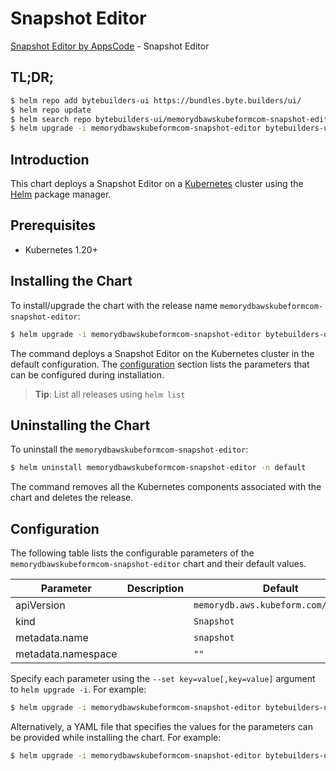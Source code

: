 # Snapshot Editor

[Snapshot Editor by AppsCode](https://byte.builders) - Snapshot Editor

## TL;DR;

```bash
$ helm repo add bytebuilders-ui https://bundles.byte.builders/ui/
$ helm repo update
$ helm search repo bytebuilders-ui/memorydbawskubeformcom-snapshot-editor --version=v0.4.18
$ helm upgrade -i memorydbawskubeformcom-snapshot-editor bytebuilders-ui/memorydbawskubeformcom-snapshot-editor -n default --create-namespace --version=v0.4.18
```

## Introduction

This chart deploys a Snapshot Editor on a [Kubernetes](http://kubernetes.io) cluster using the [Helm](https://helm.sh) package manager.

## Prerequisites

- Kubernetes 1.20+

## Installing the Chart

To install/upgrade the chart with the release name `memorydbawskubeformcom-snapshot-editor`:

```bash
$ helm upgrade -i memorydbawskubeformcom-snapshot-editor bytebuilders-ui/memorydbawskubeformcom-snapshot-editor -n default --create-namespace --version=v0.4.18
```

The command deploys a Snapshot Editor on the Kubernetes cluster in the default configuration. The [configuration](#configuration) section lists the parameters that can be configured during installation.

> **Tip**: List all releases using `helm list`

## Uninstalling the Chart

To uninstall the `memorydbawskubeformcom-snapshot-editor`:

```bash
$ helm uninstall memorydbawskubeformcom-snapshot-editor -n default
```

The command removes all the Kubernetes components associated with the chart and deletes the release.

## Configuration

The following table lists the configurable parameters of the `memorydbawskubeformcom-snapshot-editor` chart and their default values.

|     Parameter      | Description |                     Default                     |
|--------------------|-------------|-------------------------------------------------|
| apiVersion         |             | <code>memorydb.aws.kubeform.com/v1alpha1</code> |
| kind               |             | <code>Snapshot</code>                           |
| metadata.name      |             | <code>snapshot</code>                           |
| metadata.namespace |             | <code>""</code>                                 |


Specify each parameter using the `--set key=value[,key=value]` argument to `helm upgrade -i`. For example:

```bash
$ helm upgrade -i memorydbawskubeformcom-snapshot-editor bytebuilders-ui/memorydbawskubeformcom-snapshot-editor -n default --create-namespace --version=v0.4.18 --set apiVersion=memorydb.aws.kubeform.com/v1alpha1
```

Alternatively, a YAML file that specifies the values for the parameters can be provided while
installing the chart. For example:

```bash
$ helm upgrade -i memorydbawskubeformcom-snapshot-editor bytebuilders-ui/memorydbawskubeformcom-snapshot-editor -n default --create-namespace --version=v0.4.18 --values values.yaml
```
